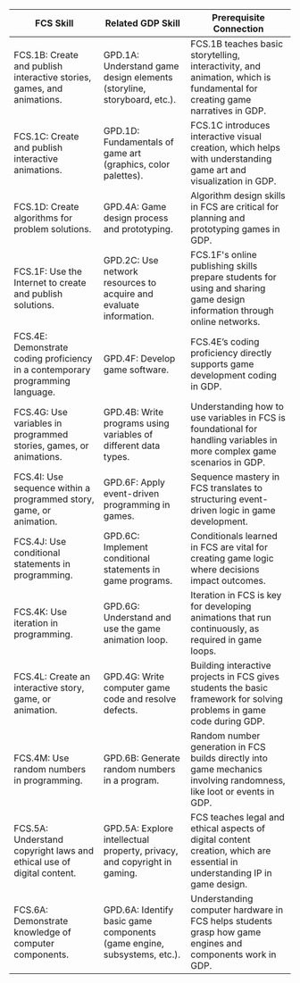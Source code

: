 | FCS Skill                                                                      | Related GDP Skill                                                        | Prerequisite Connection                                                                                                    |
| ------------------------------------------------------------------------------ | ------------------------------------------------------------------------ | -------------------------------------------------------------------------------------------------------------------------- |
| FCS.1B: Create and publish interactive stories, games, and animations.         | GPD.1A: Understand game design elements (storyline, storyboard, etc.).   | FCS.1B teaches basic storytelling, interactivity, and animation, which is fundamental for creating game narratives in GDP. |
| FCS.1C: Create and publish interactive animations.                             | GPD.1D: Fundamentals of game art (graphics, color palettes).             | FCS.1C introduces interactive visual creation, which helps with understanding game art and visualization in GDP.           |
| FCS.1D: Create algorithms for problem solutions.                               | GPD.4A: Game design process and prototyping.                             | Algorithm design skills in FCS are critical for planning and prototyping games in GDP.                                     |
| FCS.1F: Use the Internet to create and publish solutions.                      | GPD.2C: Use network resources to acquire and evaluate information.       | FCS.1F's online publishing skills prepare students for using and sharing game design information through online networks.  |
| FCS.4E: Demonstrate coding proficiency in a contemporary programming language. | GPD.4F: Develop game software.                                           | FCS.4E’s coding proficiency directly supports game development coding in GDP.                                              |
| FCS.4G: Use variables in programmed stories, games, or animations.             | GPD.4B: Write programs using variables of different data types.          | Understanding how to use variables in FCS is foundational for handling variables in more complex game scenarios in GDP.    |
| FCS.4I: Use sequence within a programmed story, game, or animation.            | GPD.6F: Apply event-driven programming in games.                         | Sequence mastery in FCS translates to structuring event-driven logic in game development.                                  |
| FCS.4J: Use conditional statements in programming.                             | GPD.6C: Implement conditional statements in game programs.               | Conditionals learned in FCS are vital for creating game logic where decisions impact outcomes.                             |
| FCS.4K: Use iteration in programming.                                          | GPD.6G: Understand and use the game animation loop.                      | Iteration in FCS is key for developing animations that run continuously, as required in game loops.                        |
| FCS.4L: Create an interactive story, game, or animation.                       | GPD.4G: Write computer game code and resolve defects.                    | Building interactive projects in FCS gives students the basic framework for solving problems in game code during GDP.      |
| FCS.4M: Use random numbers in programming.                                     | GPD.6B: Generate random numbers in a program.                            | Random number generation in FCS builds directly into game mechanics involving randomness, like loot or events in GDP.      |
| FCS.5A: Understand copyright laws and ethical use of digital content.          | GPD.5A: Explore intellectual property, privacy, and copyright in gaming. | FCS teaches legal and ethical aspects of digital content creation, which are essential in understanding IP in game design. |
| FCS.6A: Demonstrate knowledge of computer components.                          | GPD.6A: Identify basic game components (game engine, subsystems, etc.).  | Understanding computer hardware in FCS helps students grasp how game engines and components work in GDP.                   |
